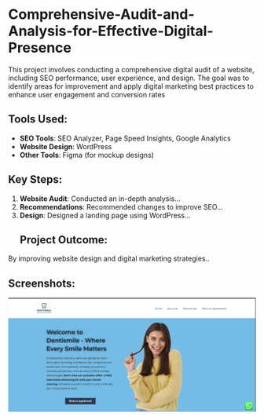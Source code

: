 # Comprehensive-Audit-and-Analysis-for-Effective-Digital-Presence
This project involves conducting a comprehensive digital audit of a website, including SEO performance, user experience, and design. The goal was to identify areas for improvement and apply digital marketing best practices to enhance user engagement and conversion rates
## Tools Used:
- **SEO Tools**: SEO Analyzer, Page Speed Insights, Google Analytics
- **Website Design**: WordPress
- **Other Tools**: Figma (for mockup designs)
## Key Steps:
1. **Website Audit**: Conducted an in-depth analysis...
2. **Recommendations**: Recommended changes to improve SEO...
3. **Design**: Designed a landing page using WordPress...
   ## Project Outcome:
By improving website design and digital marketing strategies..
## Screenshots:
![Website Screenshot](https://github.com/Kishore2566a/Comprehensive-Audit-and-Analysis-for-Effective-Digital-Presence/blob/main/Screenshot%202025-08-19%20232418.png)
